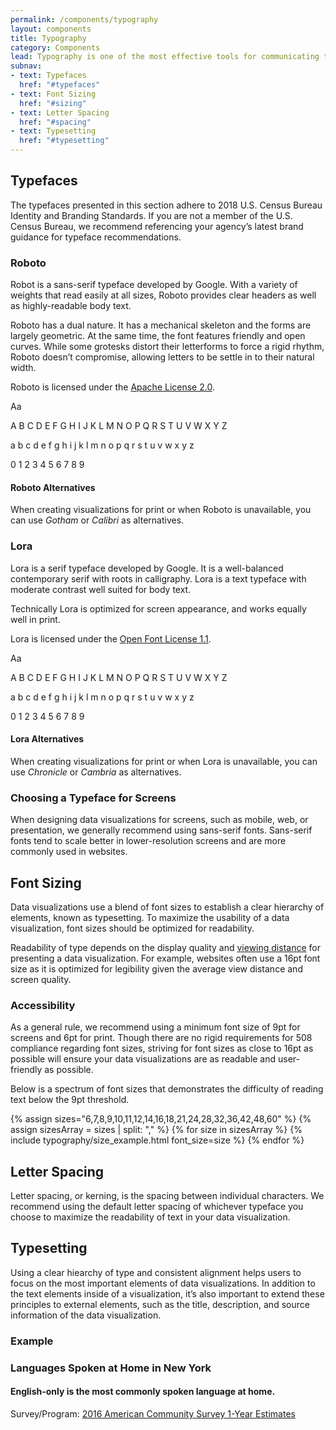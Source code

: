 ```yaml
---
permalink: /components/typography
layout: components
title: Typography
category: Components
lead: Typography is one of the most effective tools for communicating the meaning of data to users. When building data visualizations, establishing a clear hierarchy of typographic elements and using easy-to-read font families will help users better understand and interact with your data.
subnav:
- text: Typefaces
  href: "#typefaces"
- text: Font Sizing
  href: "#sizing"
- text: Letter Spacing
  href: "#spacing"
- text: Typesetting
  href: "#typesetting"
---
```

<div id="typefaces">
  <h2>Typefaces</h2>
  <p>
    The typefaces presented in this section adhere to 2018 U.S. Census Bureau
    Identity and Branding Standards. If you are not a member of the U.S. Census
    Bureau, we recommend referencing your agency’s latest brand guidance for
    typeface recommendations. 
  </p>
  <h3>Roboto</h3>
  <div class="usa-grid-full">
    <div class="usa-width-one-half">
      <p>
        Robot is a sans-serif typeface developed by Google. With a variety of weights that read easily at all sizes, Roboto provides clear headers as well as highly-readable body text.
      </p>
      <p>
        Roboto has a dual nature. It has a mechanical skeleton and the forms are largely geometric. At the same time, the font features friendly and open curves. While some grotesks distort their letterforms to force a rigid rhythm, Roboto doesn’t compromise, allowing letters to be settle in to their natural width.
      </p>
      <p>Roboto is licensed under the <a href="https://www.apache.org/licenses/LICENSE-2.0" target="_blank">Apache License 2.0</a>.</p>
    </div>
    <div class="usa-width-one-half usa-end-row usa-font-samples">
      <span class="text-huge">Aa</span>
      <div>
        <p class="text-tiny">A B C D E F G H I J K L M N O P Q R S T U V W X Y Z</p>
        <p class="text-tiny">a b c d e f g h i j k l m n o p q r s t u v w x y z</p>
        <p class="text-tiny">0 1 2 3 4 5 6 7 8 9</p>
      </div>
    </div>
  </div>
  <h4>Roboto Alternatives</h4>
  <p>
    When creating visualizations for print or when Roboto is unavailable, you
    can use <em>Gotham</em> or <em>Calibri</em> as alternatives.
  </p>
  <h3 class="serif">Lora</h3>
  <div class="usa-grid-full">
    <div class="usa-width-one-half">
      <p>
        Lora is a serif typeface developed by Google. It is a well-balanced contemporary serif with roots in calligraphy. Lora is a text typeface with moderate contrast well suited for body text.
      </p>
      <p>
        Technically Lora is optimized for screen appearance, and works equally well in print.
      </p>
      <p>Lora is licensed under the <a href="http://scripts.sil.org/cms/scripts/page.php?site_id=nrsi&id=OFL_web" target="_blank">Open Font License 1.1</a>.</p>
    </div>
    <div class="usa-width-one-half usa-end-row usa-font-samples serif">
      <span class="text-huge">Aa</span>
      <div>
        <p class="text-tiny">A B C D E F G H I J K L M N O P Q R S T U V W X Y Z</p>
        <p class="text-tiny">a b c d e f g h i j k l m n o p q r s t u v w x y z</p>
        <p class="text-tiny">0 1 2 3 4 5 6 7 8 9</p>
      </div>
    </div>
  </div>
  <h4>Lora Alternatives</h4>
  <p>
    When creating visualizations for print or when Lora is unavailable, you
    can use <em>Chronicle</em> or <em>Cambria</em> as
    alternatives.
  </p>

  <h3>Choosing a Typeface for Screens</h3>
  <p>
    When designing data visualizations for screens, such as mobile, web, or
    presentation, we generally recommend using sans-serif fonts. Sans-serif
    fonts tend to scale better in lower-resolution screens and are more commonly
    used in websites.
  </p>
</div>
<div id="sizing">
  <h2>Font Sizing</h2>
  <p>
    Data visualizations use a blend of font sizes to establish a clear hierarchy
    of elements, known as typesetting. To maximize the usability of a data
    visualization, font sizes should be optimized for readability.
  </p>
  <p>
    Readability of type depends on the display quality and
    <a href="http://www.hf.faa.gov/webtraining/visualdisplays/text/size1a.htm" target="_blank">viewing distance</a>
    for presenting a data visualization. For example, websites often use a 16pt
    font size as it is optimized for legibility given the average view distance
    and screen quality.
  </p>
  <h3>Accessibility</h3>
  <p>
    As a general rule, we recommend using a minimum font size of 9pt for screens
    and 6pt for print. Though there are no rigid requirements for 508 compliance
    regarding font sizes, striving for font sizes as close to 16pt as possible
    will ensure your data visualizations are as readable and user-friendly as
    possible.
  </p>
  <p>
    Below is a spectrum of font sizes that demonstrates the difficulty of
    reading text below the 9pt threshold.
  </p> 
  <div>
    <div class="type-sizes">
      {% assign sizes="6,7,8,9,10,11,12,14,16,18,21,24,28,32,36,42,48,60" %}
      {% assign sizesArray = sizes | split: "," %}
      {% for size in sizesArray %}
        {% include typography/size_example.html font_size=size %}
      {% endfor %}
    </div>
  </div>
</div>
<div id="spacing">
  <h2>Letter Spacing</h2>
  <p>
    Letter spacing, or kerning, is the spacing between individual characters. We
    recommend using the default letter spacing of whichever typeface you choose
    to maximize the readability of text in your data visualization.
  </p>
</div>
<div id="typesetting">
  <h2>Typesetting</h2>
  <p>
    Using a clear hiearchy of type and consistent alignment helps users to focus
    on the most important elements of data visualizations. In addition to the
    text elements inside of a visualization, it’s also important to extend these
    principles to external elements, such as the title, description, and source
    information of the data visualization.
  </p>
  <h3>Example</h3>
  <div class="usa-chart-card">
    <div class="usa-chart-header">
      <h3 class="usa-chart-title">
        Languages Spoken at Home in New York
      </h3>
      <h4 class="usa-chart-subtitle">
        English-only is the most commonly spoken language at home.
      </h4>
    </div>
    <canvas id="typography-chart"></canvas>
    <div class="usa-source-container">
      Survey/Program: <a href="https://www.census.gov/programs-surveys/acs/" target="_blank">2016 American Community Survey 1-Year Estimates</a>
    </div>
  </div>
</div>